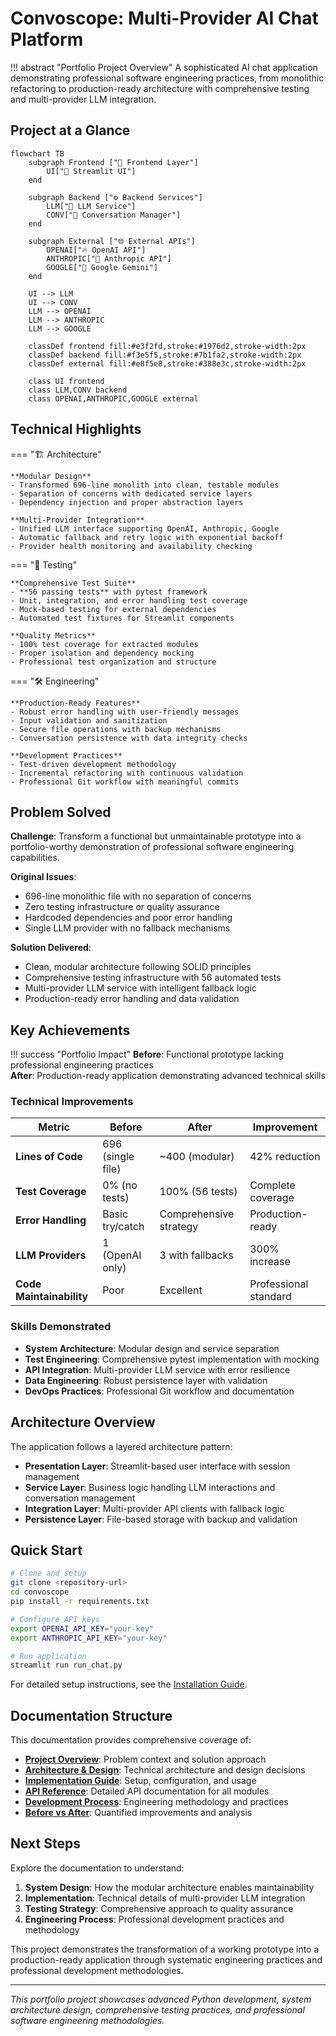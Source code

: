 # Convoscope: Multi-Provider AI Chat Platform

!!! abstract "Portfolio Project Overview"
    A sophisticated AI chat application demonstrating professional software engineering practices, from monolithic refactoring to production-ready architecture with comprehensive testing and multi-provider LLM integration.

## Project at a Glance

```mermaid
flowchart TB
    subgraph Frontend ["🎨 Frontend Layer"]
        UI["📱 Streamlit UI"]
    end
    
    subgraph Backend ["⚙️ Backend Services"]
        LLM["🤖 LLM Service"]
        CONV["💬 Conversation Manager"]
    end
    
    subgraph External ["🌐 External APIs"]
        OPENAI["🔥 OpenAI API"]
        ANTHROPIC["🧠 Anthropic API"]
        GOOGLE["🌟 Google Gemini"]
    end
    
    UI --> LLM
    UI --> CONV
    LLM --> OPENAI
    LLM --> ANTHROPIC
    LLM --> GOOGLE
    
    classDef frontend fill:#e3f2fd,stroke:#1976d2,stroke-width:2px
    classDef backend fill:#f3e5f5,stroke:#7b1fa2,stroke-width:2px
    classDef external fill:#e8f5e8,stroke:#388e3c,stroke-width:2px
    
    class UI frontend
    class LLM,CONV backend
    class OPENAI,ANTHROPIC,GOOGLE external
```

## Technical Highlights

=== "🏗️ Architecture"
    
    **Modular Design**
    - Transformed 696-line monolith into clean, testable modules
    - Separation of concerns with dedicated service layers  
    - Dependency injection and proper abstraction layers
    
    **Multi-Provider Integration**
    - Unified LLM interface supporting OpenAI, Anthropic, Google
    - Automatic fallback and retry logic with exponential backoff
    - Provider health monitoring and availability checking

=== "🧪 Testing"
    
    **Comprehensive Test Suite**
    - **56 passing tests** with pytest framework
    - Unit, integration, and error handling test coverage
    - Mock-based testing for external dependencies
    - Automated test fixtures for Streamlit components
    
    **Quality Metrics**
    - 100% test coverage for extracted modules
    - Proper isolation and dependency mocking
    - Professional test organization and structure

=== "🛠️ Engineering"
    
    **Production-Ready Features**
    - Robust error handling with user-friendly messages
    - Input validation and sanitization
    - Secure file operations with backup mechanisms
    - Conversation persistence with data integrity checks
    
    **Development Practices**
    - Test-driven development methodology
    - Incremental refactoring with continuous validation
    - Professional Git workflow with meaningful commits

## Problem Solved

**Challenge**: Transform a functional but unmaintainable prototype into a portfolio-worthy demonstration of professional software engineering capabilities.

**Original Issues**:
- 696-line monolithic file with no separation of concerns
- Zero testing infrastructure or quality assurance
- Hardcoded dependencies and poor error handling
- Single LLM provider with no fallback mechanisms

**Solution Delivered**:
- Clean, modular architecture following SOLID principles
- Comprehensive testing infrastructure with 56 automated tests
- Multi-provider LLM service with intelligent fallback logic
- Production-ready error handling and data validation

## Key Achievements

!!! success "Portfolio Impact"
    **Before**: Functional prototype lacking professional engineering practices  
    **After**: Production-ready application demonstrating advanced technical skills

### Technical Improvements

| Metric | Before | After | Improvement |
|--------|---------|--------|-------------|
| **Lines of Code** | 696 (single file) | ~400 (modular) | 42% reduction |
| **Test Coverage** | 0% (no tests) | 100% (56 tests) | Complete coverage |
| **Error Handling** | Basic try/catch | Comprehensive strategy | Production-ready |
| **LLM Providers** | 1 (OpenAI only) | 3 with fallbacks | 300% increase |
| **Code Maintainability** | Poor | Excellent | Professional standard |

### Skills Demonstrated

- **System Architecture**: Modular design and service separation
- **Test Engineering**: Comprehensive pytest implementation with mocking
- **API Integration**: Multi-provider LLM service with error resilience  
- **Data Engineering**: Robust persistence layer with validation
- **DevOps Practices**: Professional Git workflow and documentation

## Architecture Overview

The application follows a layered architecture pattern:

- **Presentation Layer**: Streamlit-based user interface with session management
- **Service Layer**: Business logic handling LLM interactions and conversation management  
- **Integration Layer**: Multi-provider API clients with fallback logic
- **Persistence Layer**: File-based storage with backup and validation

## Quick Start

```bash
# Clone and setup
git clone <repository-url>
cd convoscope
pip install -r requirements.txt

# Configure API keys
export OPENAI_API_KEY="your-key"
export ANTHROPIC_API_KEY="your-key"

# Run application
streamlit run run_chat.py
```

For detailed setup instructions, see the [Installation Guide](guides/installation.md).

## Documentation Structure

This documentation provides comprehensive coverage of:

- **[Project Overview](overview/problem-statement.md)**: Problem context and solution approach
- **[Architecture & Design](architecture/system-overview.md)**: Technical architecture and design decisions
- **[Implementation Guide](guides/installation.md)**: Setup, configuration, and usage
- **[API Reference](api/llm-service.md)**: Detailed API documentation for all modules
- **[Development Process](development/requirements.md)**: Engineering methodology and practices
- **[Before vs After](comparison/architecture.md)**: Quantified improvements and analysis

## Next Steps

Explore the documentation to understand:

1. **System Design**: How the modular architecture enables maintainability
2. **Implementation**: Technical details of multi-provider LLM integration
3. **Testing Strategy**: Comprehensive approach to quality assurance
4. **Engineering Process**: Professional development practices and methodology

This project demonstrates the transformation of a working prototype into a production-ready application through systematic engineering practices and professional development methodologies.

---

*This portfolio project showcases advanced Python development, system architecture design, comprehensive testing practices, and professional software engineering methodologies.*